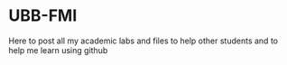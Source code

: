 # UBB-FMI
Here to post all my academic labs and files to help other students and to help me learn using github
